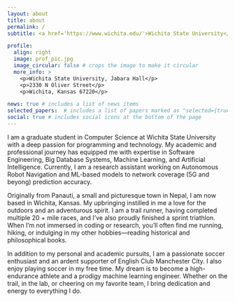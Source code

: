 ```yaml
---
layout: about
title: about
permalink: /
subtitle: <a href='https://www.wichita.edu/'>Wichita State University</a> 2330 N Oliver Street, KS 67220.

profile:
  align: right
  image: prof_pic.jpg
  image_circular: false # crops the image to make it circular
  more_info: >
    <p>Wichita State University, Jabara Hall</p>
    <p>2330 N Oliver Street</p>
    <p>Wichita, Kansas 67220</p>

news: true # includes a list of news items
selected_papers:  # includes a list of papers marked as "selected={true}"
social: true # includes social icons at the bottom of the page
---
```


<!-- Write your biography here. Tell the world about yourself. Link to your favorite [subreddit](http://reddit.com). You can put a picture in, too. The code is already in, just name your picture `prof_pic.jpg` and put it in the `img/` folder.

Put your address / P.O. box / other info right below your picture. You can also disable any of these elements by editing `profile` property of the YAML header of your `_pages/about.md`. Edit `_bibliography/papers.bib` and Jekyll will render your [publications page](/al-folio/publications/) automatically.

Link to your social media connections, too. This theme is set up to use [Font Awesome icons](https://fontawesome.com/) and [Academicons](https://jpswalsh.github.io/academicons/), like the ones below. Add your Facebook, Twitter, LinkedIn, Google Scholar, or just disable all of them. -->


I am a graduate student in Computer Science at Wichita State University with a deep passion for programming and technology. My academic and professional journey has equipped me with expertise in Software Engineering, Big Database Systems, Machine Learning, and Artificial Intelligence. Currently, I am a research assistant working on Autonomous Robot Navigation and ML-based models to network coverage (5G and beyong) prediction accuracy.

Originally from Panauti, a small and picturesque town in Nepal, I am now based in Wichita, Kansas. My upbringing instilled in me a love for the outdoors and an adventurous spirit. I am a trail runner, having completed multiple 20 + mile races, and I’ve also proudly finished a sprint triathlon. When I’m not immersed in coding or research, you’ll often find me running, hiking, or indulging in my other hobbies—reading historical and philosophical books.

In addition to my personal and academic pursuits, I am a passionate soccer enthusiast and an ardent supporter of English Club Manchester City. I also enjoy playing soccer in my free time. My dream is to become a high-endurance athlete and a prodigy machine learning engineer. Whether on the trail, in the lab, or cheering on my favorite team, I bring dedication and energy to everything I do.
